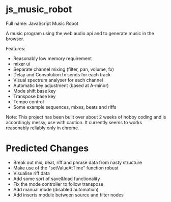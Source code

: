 js_music_robot
==============
Full name: JavaScript Music Robot

A music program using the web audio api and to generate music in the browser.

Features:
* Reasonably low memory requirement
* mixer ui
* Separate channel mixing (filter, pan, volume, fx)
* Delay and Convolution fx sends for each track
* Visual spectrum analyser for each channel
* Automatic key adjustment (based at A-minor)
* Mode shift base key
* Transpose base key
* Tempo control
* Some example sequences, mixes, beats and riffs


Note: This project has been built over about 2 weeks of hobby coding and is accordingly messy, use with caution. It currently seems to works reasonably reliably only in chrome.

Predicted Changes
=================

* Break out mix, beat, riff and phrase data from nasty structure
* Make use of the "setValueAtTime" function robust
* Visualise riff data
* Add some sort of save&load functionality
* Fix the mode controller to follow transpose
* Add manual mode (disabled automation)
* Add inserts module between source and filter nodes
